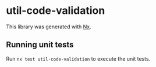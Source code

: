 # util-code-validation

This library was generated with [Nx](https://nx.dev).

## Running unit tests

Run `nx test util-code-validation` to execute the unit tests.
